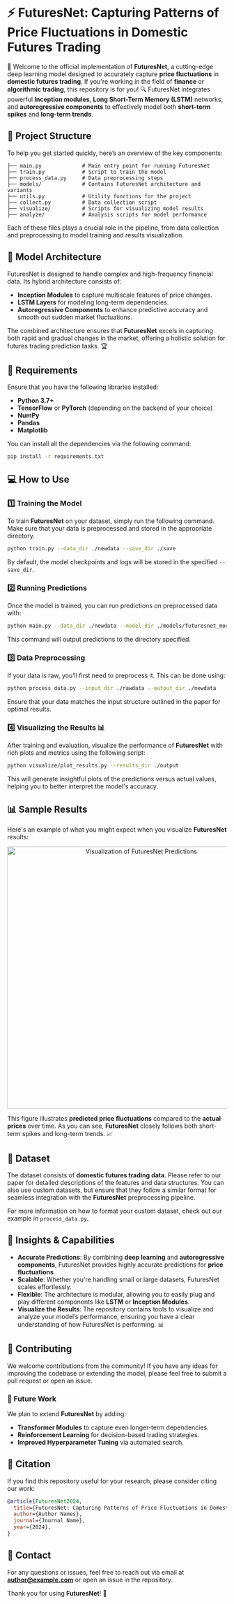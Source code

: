 
# ⚡️ FuturesNet: Capturing Patterns of Price Fluctuations in Domestic Futures Trading

🚀 Welcome to the official implementation of **FuturesNet**, a cutting-edge deep learning model designed to accurately capture **price fluctuations** in **domestic futures trading**. If you're working in the field of **finance** or **algorithmic trading**, this repository is for you! 🔍 FuturesNet integrates powerful **Inception modules**, **Long Short-Term Memory (LSTM)** networks, and **autoregressive components** to effectively model both **short-term spikes** and **long-term trends**.

## 📂 Project Structure

To help you get started quickly, here’s an overview of the key components:

```
├── main.py             # Main entry point for running FuturesNet
├── train.py            # Script to train the model
├── process_data.py     # Data preprocessing steps
├── models/             # Contains FuturesNet architecture and variants
├── utils.py            # Utility functions for the project
├── collect.py          # Data collection script
├── visualize/          # Scripts for visualizing model results
├── analyze/            # Analysis scripts for model performance
```

Each of these files plays a crucial role in the pipeline, from data collection and preprocessing to model training and results visualization.

## 🚀 Model Architecture

FuturesNet is designed to handle complex and high-frequency financial data. Its hybrid architecture consists of:

- **Inception Modules** to capture multiscale features of price changes.
- **LSTM Layers** for modeling long-term dependencies.
- **Autoregressive Components** to enhance predictive accuracy and smooth out sudden market fluctuations.

The combined architecture ensures that **FuturesNet** excels in capturing both rapid and gradual changes in the market, offering a holistic solution for futures trading prediction tasks. 🏆

## 🔧 Requirements

Ensure that you have the following libraries installed:

- **Python 3.7+**
- **TensorFlow** or **PyTorch** (depending on the backend of your choice)
- **NumPy**
- **Pandas**
- **Matplotlib**

You can install all the dependencies via the following command:

```bash
pip install -r requirements.txt
```

## 💻 How to Use

### 1️⃣ Training the Model

To train **FuturesNet** on your dataset, simply run the following command. Make sure that your data is preprocessed and stored in the appropriate directory.

```bash
python train.py --data_dir ./newdata --save_dir ./save
```

By default, the model checkpoints and logs will be stored in the specified `--save_dir`.

### 2️⃣ Running Predictions

Once the model is trained, you can run predictions on preprocessed data with:

```bash
python main.py --data_dir ./newdata --model_dir ./models/futuresnet_model
```

This command will output predictions to the directory specified.

### 3️⃣ Data Preprocessing

If your data is raw, you’ll first need to preprocess it. This can be done using:

```bash
python process_data.py --input_dir ./rawdata --output_dir ./newdata
```

Ensure that your data matches the input structure outlined in the paper for optimal results.

### 4️⃣ Visualizing the Results 📊

After training and evaluation, visualize the performance of **FuturesNet** with rich plots and metrics using the following script:

```bash
python visualize/plot_results.py --results_dir ./output
```

This will generate insightful plots of the predictions versus actual values, helping you to better interpret the model's accuracy.

## 📊 Sample Results

Here's an example of what you might expect when you visualize **FuturesNet** results:

<p align="center">
  <img src="path_to_your_visualization_image.png" alt="Visualization of FuturesNet Predictions" width="600"/>
</p>

This figure illustrates **predicted price fluctuations** compared to the **actual prices** over time. As you can see, **FuturesNet** closely follows both short-term spikes and long-term trends. 📈

## 📁 Dataset

The dataset consists of **domestic futures trading data**. Please refer to our paper for detailed descriptions of the features and data structures. You can also use custom datasets, but ensure that they follow a similar format for seamless integration with the **FuturesNet** preprocessing pipeline.

For more information on how to format your custom dataset, check out our example in `process_data.py`.

## 🧠 Insights & Capabilities

- **Accurate Predictions**: By combining **deep learning** and **autoregressive components**, FuturesNet provides highly accurate predictions for **price fluctuations**.
- **Scalable**: Whether you're handling small or large datasets, FuturesNet scales effortlessly.
- **Flexible**: The architecture is modular, allowing you to easily plug and play different components like **LSTM** or **Inception Modules**.
- **Visualize the Results**: The repository contains tools to visualize and analyze your model’s performance, ensuring you have a clear understanding of how FuturesNet is performing. 📊

## 👥 Contributing

We welcome contributions from the community! If you have any ideas for improving the codebase or extending the model, please feel free to submit a pull request or open an issue.

### 🚧 Future Work

We plan to extend **FuturesNet** by adding:

- **Transformer Modules** to capture even longer-term dependencies.
- **Reinforcement Learning** for decision-based trading strategies.
- **Improved Hyperparameter Tuning** via automated search.

## 📄 Citation

If you find this repository useful for your research, please consider citing our work:

```bibtex
@article{FuturesNet2024,
  title={FuturesNet: Capturing Patterns of Price Fluctuations in Domestic Futures Trading},
  author={Author Names},
  journal={Journal Name},
  year={2024},
}
```

## 💬 Contact

For any questions or issues, feel free to reach out via email at **author@example.com** or open an issue in the repository.

Thank you for using **FuturesNet**! 🚀
